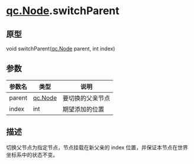 # [qc.Node](CNode.md).switchParent

## 原型
void switchParent([qc.Node](CNode.md) parent, int index)

## 参数
| 参数名 | 类型 |  说明 |
| --------- | --------- | --------- |
| parent | [qc.Node](CNode.md) | 要切换的父亲节点 |
| index | int | 期望添加的位置 |

## 描述
切换父节点为指定节点，节点挂载在新父亲的 index 位置，并保证本节点在世界坐标系中的状态不变。


